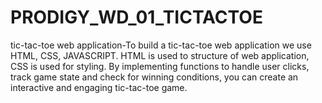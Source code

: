 # PRODIGY_WD_01_TICTACTOE
tic-tac-toe web application-To build a tic-tac-toe web application we use HTML, CSS, JAVASCRIPT. HTML is used to structure of web application, CSS is used for styling. By implementing functions to handle user clicks, track game state and check for winning conditions, you can create an interactive and engaging tic-tac-toe game.
